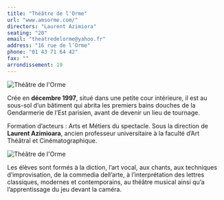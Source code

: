 ```yaml
---
title: "Théâtre de l'Orme"
url: "www.amsorme.com/"
directors: "Laurent Azimiora"
seating: "20"
email: "theatredelorme@yahoo.fr"
address: "16 rue de l’Orme"
phone: "01 43 71 64 42"
fax: ""
arrondissement: 19
---
```


![Théâtre de l'Orme](../images/19eme/theatre-de-l-orme/theatre-de-l-orme-1.jpg)

Crée en **décembre 1997**, situé dans une petite cour intérieure, il est au sous-sol d’un bâtiment qui abrita les premiers bains douches de la Gendarmerie de l’Est parisien, avant de devenir un lieu de tournage.

Formation d’acteurs : Arts et Métiers du spectacle. Sous la direction de **Laurent Azimioara**, ancien professeur universitaire à la faculté d’Art Théâtral et Cinématographique.

![Théâtre de l'Orme](../images/19eme/theatre-de-l-orme/theatre-de-l-orme-2.jpg)

Les élèves sont formés à la diction, l’art vocal, aux chants, aux techniques d’improvisation, de la commedia dell’arte, à l’interprétation des lettres classiques, modernes et contemporains, au théâtre musical ainsi qu’a l’apprentissage du jeu devant la caméra.

